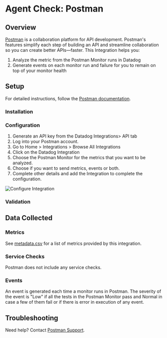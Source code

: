 # Agent Check: Postman

## Overview

[Postman][1] is a collaboration platform for API development. 
Postman's features simplify each step of building an API and streamline collaboration so you can create better APIs—faster.
This Integration helps you:
1. Analyze the metric from the Postman Monitor runs in Datadog
2. Generate events on each monitor run and failure for you to remain on top of your monitor health

## Setup

For detailed instructions, follow the [Postman documentation][3].

### Installation


### Configuration

1. Generate an API key from the Datadog Integrations> API tab
2. Log into your Postman account.
3. Go to Home > Integrations > Browse All Integrations
4. Click on the Datadog Integration
5. Choose the Postman Monitor for the metrics that you want to be analyzed.
6. Choose if you want to send metrics, events or both.
7. Complete other details and add the Integration to complete the configuration.

![Configure Integration][4]

### Validation



## Data Collected

### Metrics

See [metadata.csv][5] for a list of metrics provided by this integration.

### Service Checks

Postman does not include any service checks.

### Events

An event is generated each time a monitor runs in Postman. The severity of the event is "Low" if all the tests in the Postman 
Monitor pass and Normal in case a few of them fail or if there is error in execution of any  event.

## Troubleshooting

Need help? Contact [Postman Support][2].

[1]: https://www.postman.com/
[2]: https://www.postman.com/support/
[3]: https://learning.postman.com/docs/integrations/available-integrations/datadog/
[4]: https://raw.githubusercontent.com/DataDog/integrations-extras/master/postman/images/add-integration-datadog.jpeg
[5]: https://github.com/DataDog/integrations-extras/blob/master/postman/metadata.csv
